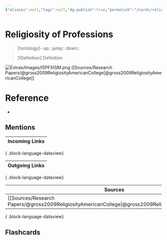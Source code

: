 ```yaml
---
{"aliases":null,"tags":null,"dg-publish":true,"permalink":"/cards/religiosity-of-professions/","dgPassFrontmatter":true}
---
```


# Religiosity of Professions

> [!ontology]-
> up:: 
> jump:: 
> down:: 

> [!Definition] Definition

![Extras/Images/I5PFXISM.png](/img/user/Extras/Images/I5PFXISM.png)
[[Sources/Research Papers/@gross2009ReligiosityAmericanCollege\|@gross2009ReligiosityAmericanCollege]]

# Reference

- 

## Mentions

| Incoming Links |
| -------------- |

{ .block-language-dataview}

| Outgoing Links |
| -------------- |

{ .block-language-dataview}

| Sources                                                                                                   |
| --------------------------------------------------------------------------------------------------------- |
| [[Sources/Research Papers/@gross2009ReligiosityAmericanCollege\|@gross2009ReligiosityAmericanCollege]] |

{ .block-language-dataview}

## Flashcards